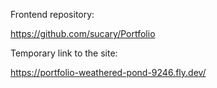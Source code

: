 Frontend repository:

https://github.com/sucary/Portfolio


Temporary link to the site:

https://portfolio-weathered-pond-9246.fly.dev/
